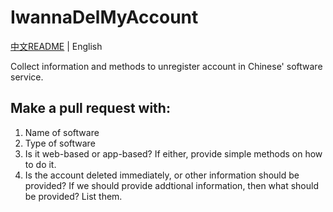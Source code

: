 # IwannaDelMyAccount
[中文README](README_zhcn.md) | English

Collect information and methods to unregister account in Chinese' software service.

## Make a pull request with:
1. Name of software
2. Type of software
3. Is it web-based or app-based? If either, provide simple methods on how to do it.
4. Is the account deleted immediately, or other information should be provided? If we should provide addtional information, then what should be provided? List them.
